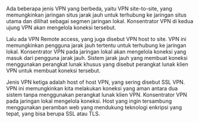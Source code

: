 Ada beberapa jenis VPN yang berbeda, yaitu VPN site-to-site, yang memungkinkan jaringan situs jarak jauh untuk terhubung ke jaringan situs utama dan dilihat sebagai segmen jaringan lokal. Konsentrator VPN di kedua ujung VPN akan mengelola koneksi tersebut.

Lalu ada VPN Remote access, yang juga disebut VPN host to site. VPN ini memungkinkan pengguna jarak jauh tertentu untuk terhubung ke jaringan lokal. Konsentrator VPN pada jaringan lokal akan mengelola koneksi yang masuk dari pengguna jarak jauh. Sistem jarak jauh yang membuat koneksi menggunakan perangkat lunak khusus yang disebut perangkat lunak klien VPN untuk membuat koneksi tersebut.

Jenis VPN ketiga adalah host of host VPN, yang sering disebut SSL VPN. VPN ini memungkinkan kita melakukan koneksi yang aman antara dua sistem tanpa menggunakan perangkat lunak klien VPN. Konsentrator VPN pada jaringan lokal mengelola koneksi. Host yang ingin tersambung menggunakan peramban web yang mendukung teknologi enkripsi yang tepat, yang bisa berupa SSL atau TLS.